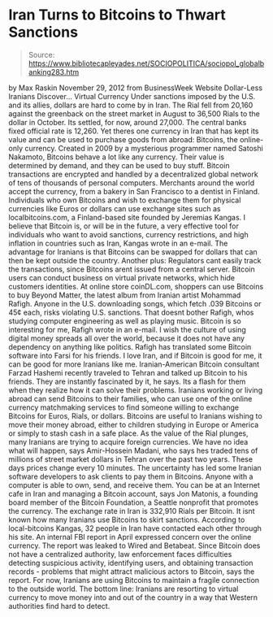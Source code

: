 # Iran Turns to Bitcoins to Thwart Sanctions

> Source: https://www.bibliotecapleyades.net/SOCIOPOLITICA/sociopol_globalbanking283.htm

by Max Raskin
November 29, 2012
from
BusinessWeek Website
Dollar-Less Iranians Discover...
Virtual Currency
Under sanctions imposed by the U.S. and its allies, dollars are hard to come
by in Iran.
The Rial fell from 20,160 against the greenback
on the street market in August to 36,500 Rials to the dollar in October.
Its settled, for now, around 27,000. The central banks fixed official rate
is 12,260.
Yet theres one currency in Iran that has kept
its value and can be used to purchase goods from abroad:
Bitcoins, the online-only currency.
Created in 2009 by a mysterious programmer named
Satoshi Nakamoto, Bitcoins behave a lot like any currency.
Their value is determined by demand, and they
can be used to buy stuff.
Bitcoin transactions are encrypted and handled by
a decentralized global network of tens of thousands of personal computers.
Merchants around the world accept the currency, from a bakery in San
Francisco to a dentist in Finland.
Individuals who own Bitcoins and wish to
exchange them for physical currencies like Euros or dollars can use exchange
sites such as
localbitcoins.com, a Finland-based site
founded by Jeremias Kangas.
I believe that Bitcoin is, or will be in
the future, a very effective tool for individuals who want to avoid
sanctions, currency restrictions, and high inflation in countries such
as Iran, Kangas wrote in an e-mail.
The advantage for Iranians is that Bitcoins can
be swapped for dollars that can then be kept outside the country.
Another plus: Regulators cant easily track the
transactions, since Bitcoins arent issued from a central server. Bitcoin
users can conduct business on virtual private networks, which hide
customers identities.
At online store
coinDL.com, shoppers can use Bitcoins to
buy Beyond Matter, the latest album from Iranian artist Mohammad Rafigh.
Anyone in the U.S. downloading songs, which fetch .039 Bitcoins or 45¢ each,
risks violating U.S. sanctions.
That doesnt bother Rafigh, whos studying
computer engineering as well as playing music.
Bitcoin is so interesting for me, Rafigh
wrote in an e-mail. I wish the culture of using digital money spreads
all over the world, because it does not have any dependency on anything
like politics.
Rafigh has translated some Bitcoin software into
Farsi for his friends.
I love Iran, and if Bitcoin is good for me,
it can be good for more Iranians like me.
Iranian-American Bitcoin consultant Farzad
Hashemi recently traveled to Tehran and talked up Bitcoin to his
friends.
They are instantly fascinated by it, he
says. Its a flash for them when they realize how it can solve their
problems.
Iranians working or living abroad can send
Bitcoins to their families, who can use one of the online currency
matchmaking services to find someone willing to exchange Bitcoins for Euros,
Rials, or dollars.
Bitcoins are useful to Iranians wishing to move
their money abroad, either to children studying in Europe or America or
simply to stash cash in a safe place.
As the value of the Rial plunges, many Iranians are trying to acquire
foreign currencies.
We have no idea what will happen, says
Amir-Hossein Madani, who says hes traded tens of millions of street
market dollars in Tehran over the past two years. These days prices
change every 10 minutes.
The uncertainty has led some Iranian software
developers to ask clients to pay them in Bitcoins.
Anyone with a computer is able to own,
send, and receive them. You can be at an Internet cafe in Iran and
managing a Bitcoin account, says Jon Matonis, a founding board member
of the Bitcoin Foundation, a Seattle nonprofit that promotes the
currency.
The exchange rate in Iran is 332,910 Rials per
Bitcoin. It isnt known how many Iranians use Bitcoins to skirt sanctions.
According to local-bitcoins Kangas, 32 people in Iran have contacted each
other through his site.
An internal FBI report in April expressed concern over the online currency.
The report was
leaked to Wired and Betabeat.
Since Bitcoin does not have a centralized
authority, law enforcement faces difficulties detecting suspicious
activity, identifying users, and obtaining transaction records -
problems that might attract malicious actors to Bitcoin, says the
report.
For now, Iranians are using Bitcoins to maintain
a fragile connection to the outside world.
The bottom line:
Iranians are resorting to virtual currency
to move money into and out of the country in a way that Western
authorities find hard to detect.
